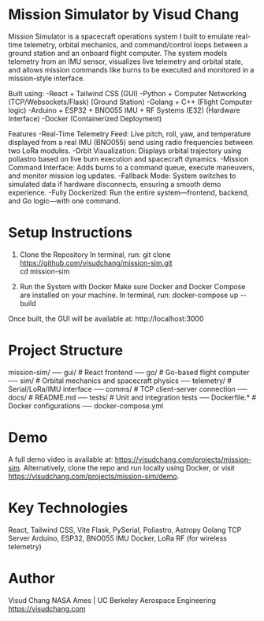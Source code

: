 # Mission Simulator by Visud Chang

Mission Simulator is a spacecraft operations system I built to emulate real-time telemetry, orbital mechanics, and command/control loops between a ground station and an onboard flight computer. The system models telemetry from an IMU sensor, visualizes live telemetry and orbital state, and allows mission commands like burns to be executed and monitored in a mission-style interface.

Built using:
-React + Tailwind CSS (GUI)
-Python + Computer Networking (TCP/Websockets/Flask) (Ground Station)
-Golang + C++ (Flight Computer logic)
-Arduino + ESP32 + BNO055 IMU + RF Systems (E32) (Hardware Interface)
-Docker (Containerized Deployment)

Features
-Real-Time Telemetry Feed: Live pitch, roll, yaw, and temperature displayed from a real IMU (BNO055) send using radio frequencies between two LoRa modules.
-Orbit Visualization: Displays orbital trajectory using poliastro based on live burn execution and spacecraft dynamics.
-Mission Command Interface: Adds burns to a command queue, execute maneuvers, and monitor mission log updates.
-Fallback Mode: System switches to simulated data if hardware disconnects, ensuring a smooth demo experience.
-Fully Dockerized: Run the entire system—frontend, backend, and Go logic—with one command.

# Setup Instructions
1. Clone the Repository
In terminal, run:
git clone https://github.com/visudchang/mission-sim.git  
cd mission-sim

2. Run the System with Docker
Make sure Docker and Docker Compose are installed on your machine.
In terminal, run:
docker-compose up --build

Once built, the GUI will be available at: http://localhost:3000

# Project Structure
mission-sim/ 
── gui/ # React frontend 
── go/ # Go-based flight computer 
── sim/ # Orbital mechanics and spacecraft physics 
── telemetry/ # Serial/LoRa/IMU interface 
── comms/ # TCP client-server connection 
── docs/ # README.md 
── tests/ # Unit and integration tests 
── Dockerfile.* # Docker configurations 
── docker-compose.yml

# Demo
A full demo video is available at: https://visudchang.com/projects/mission-sim.
Alternatively, clone the repo and run locally using Docker, or visit https://visudchang.com/projects/mission-sim/demo.

# Key Technologies
React, Tailwind CSS, Vite
Flask, PySerial, Poliastro, Astropy
Golang TCP Server
Arduino, ESP32, BNO055 IMU
Docker, LoRa RF (for wireless telemetry)

# Author
Visud Chang
NASA Ames | UC Berkeley Aerospace Engineering
https://visudchang.com

